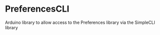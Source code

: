 # PreferencesCLI
Arduino library to allow access to the Preferences library via the SimpleCLI library

